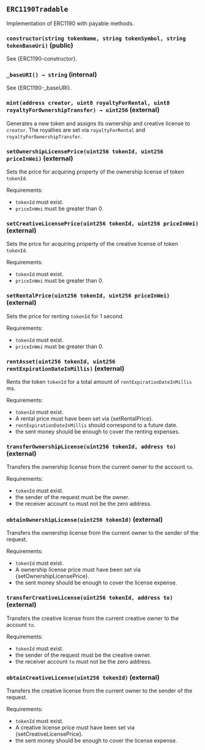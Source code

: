 ## `ERC1190Tradable`



Implementation of ERC1190 with payable methods.


### `constructor(string tokenName, string tokenSymbol, string tokenBaseUri)` (public)



See {ERC1190-constructor}.

### `_baseURI() → string` (internal)

See {ERC1190-_baseURI}.



### `mint(address creator, uint8 royaltyForRental, uint8 royaltyForOwnershipTransfer) → uint256` (external)



Generates a new token and assigns its ownership and creative
license to `creator`.
The royalties are set via `royaltyForRental` and `royaltyForOwnershipTransfer`.

### `setOwnershipLicensePrice(uint256 tokenId, uint256 priceInWei)` (external)



Sets the price for acquiring property of the ownership license of token
`tokenId`.

Requirements:

- `tokenId` must exist.
- `priceInWei` must be greater than 0.

### `setCreativeLicensePrice(uint256 tokenId, uint256 priceInWei)` (external)



Sets the price for acquiring property of the creative license of token
`tokenId`.

Requirements:

- `tokenId` must exist.
- `priceInWei` must be greater than 0.

### `setRentalPrice(uint256 tokenId, uint256 priceInWei)` (external)



Sets the price for renting `tokenId` for 1 second.

Requirements:

- `tokenId` must exist.
- `priceInWei` must be greater than 0.

### `rentAsset(uint256 tokenId, uint256 rentExpirationDateInMillis)` (external)



Rents the token `tokenId` for a total amount of `rentExpirationDateInMillis` ms.

Requirements:

- `tokenId` must exist.
- A rental price must have been set via {setRentalPrice}.
- `rentExpirationDateInMillis` should correspond to a future date.
- the sent money should be enough to cover the renting expenses.

### `transferOwnershipLicense(uint256 tokenId, address to)` (external)



Transfers the ownership license from the current owner to the account `to`.

Requirements:

- `tokenId` must exist.
- the sender of the request must be the owner.
- the receiver account `to` must not be the zero address.

### `obtainOwnershipLicense(uint256 tokenId)` (external)



Transfers the ownership license from the current owner to the sender of the request.

Requirements:

- `tokenId` must exist.
- A ownership license price must have been set via {setOwnershipLicensePrice}.
- the sent money should be enough to cover the license expense.

### `transferCreativeLicense(uint256 tokenId, address to)` (external)



Transfers the creative license from the current creative owner to the account `to`.

Requirements:

- `tokenId` must exist.
- the sender of the request must be the creative owner.
- the receiver account `to` must not be the zero address.

### `obtainCreativeLicense(uint256 tokenId)` (external)



Transfers the creative license from the current owner to the sender of the request.

Requirements:

- `tokenId` must exist.
- A creative license price must have been set via {setCreativeLicensePrice}.
- the sent money should be enough to cover the license expense.




